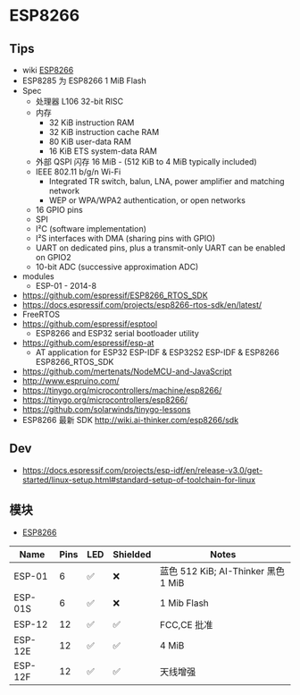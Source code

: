 # ESP8266

## Tips

- wiki [ESP8266](https://en.wikipedia.org/wiki/ESP8266)
- ESP8285 为 ESP8266 1 MiB Flash
- Spec
  - 处理器 L106 32-bit RISC
  - 内存
    - 32 KiB instruction RAM
    - 32 KiB instruction cache RAM
    - 80 KiB user-data RAM
    - 16 KiB ETS system-data RAM
  - 外部 QSPI 闪存 16 MiB - (512 KiB to 4 MiB typically included)
  - IEEE 802.11 b/g/n Wi-Fi
    - Integrated TR switch, balun, LNA, power amplifier and matching network
    - WEP or WPA/WPA2 authentication, or open networks
  - 16 GPIO pins
  - SPI
  - I²C (software implementation)
  - I²S interfaces with DMA (sharing pins with GPIO)
  - UART on dedicated pins, plus a transmit-only UART can be enabled on GPIO2
  - 10-bit ADC (successive approximation ADC)
- modules
  - ESP-01 - 2014-8
- https://github.com/espressif/ESP8266_RTOS_SDK
- https://docs.espressif.com/projects/esp8266-rtos-sdk/en/latest/
- FreeRTOS
- https://github.com/espressif/esptool
  - ESP8266 and ESP32 serial bootloader utility
- https://github.com/espressif/esp-at
  - AT application for ESP32 ESP-IDF & ESP32S2 ESP-IDF & ESP8266 ESP8266_RTOS_SDK
- https://github.com/mertenats/NodeMCU-and-JavaScript
- http://www.espruino.com/
- https://tinygo.org/microcontrollers/machine/esp8266/
- https://tinygo.org/microcontrollers/esp8266/
- https://github.com/solarwinds/tinygo-lessons
- ESP8266 最新 SDK http://wiki.ai-thinker.com/esp8266/sdk

## Dev

- https://docs.espressif.com/projects/esp-idf/en/release-v3.0/get-started/linux-setup.html#standard-setup-of-toolchain-for-linux

## 模块

- [ESP8266](https://en.wikipedia.org/wiki/ESP8266)

| Name    | Pins | LED | Shielded | Notes                               |
| ------- | ---- | --- | -------- | ----------------------------------- |
| ESP-01  | 6    | ✅  | ❌       | 蓝色 512 KiB; AI-Thinker 黑色 1 MiB |
| ESP-01S | 6    | ✅  | ❌       | 1 Mib Flash                         |
| ESP-12  | 12   | ✅  | ✅       | FCC,CE 批准                         |
| ESP-12E | 12   | ✅  | ✅       | 4 MiB                               |
| ESP-12F | 12   | ✅  | ✅       | 天线增强                            |
